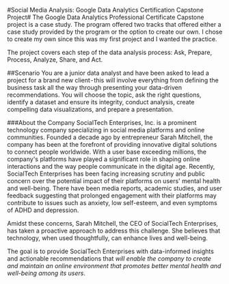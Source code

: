 #Social Media Analysis: Google Data Analytics Certification Capstone Project#
The Google Data Analytics Professional Certificate Capstone project is a case study. The program offered two tracks that offered either a case study provided by the program or the option to create our own. I chose to create my own since this was my first project and I wanted the practice.

The project covers each step of the data analysis process: Ask, Prepare, Process, Analyze, Share, and Act.

##Scenario
You are a junior data analyst and have been asked to lead a project for a brand new client - this will involve everything from defining the business task all the way through presenting your data-driven recommendations. You will choose the topic, ask the right questions, identify a dataset and ensure its integrity, conduct analysis, create compelling data visualizations, and prepare a presentation.

###About the Company
SocialTech Enterprises, Inc. is a prominent technology company specializing in social media platforms and online communities. Founded a decade ago by entrepreneur Sarah Mitchell, the company has been at the forefront of providing innovative digital solutions to connect people worldwide. With a user base exceeding millions, the company's platforms have played a significant role in shaping online interactions and the way people communicate in the digital age.
Recently, SocialTech Enterprises has been facing increasing scrutiny and public concern over the potential impact of their platforms on users' mental health and well-being. There have been media reports, academic studies, and user feedback suggesting that prolonged engagement with their platforms may contribute to issues such as anxiety, low self-esteem, and even symptoms of ADHD and depression.

Amidst these concerns, Sarah Mitchell, the CEO of SocialTech Enterprises, has taken a proactive approach to address this challenge. She believes that technology, when used thoughtfully, can enhance lives and well-being.

The goal is to provide SocialTech Enterprises with data-informed insights and actionable recommendations that _will enable the company to create and maintain an online environment that promotes better mental health and well-being among its users_.
